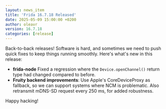```yaml
---
layout: news_item
title: 'Frida 16.7.18 Released'
date: 2025-05-09 15:00:00 +0200
author: oleavr
version: 16.7.18
categories: [release]
---
```


Back-to-back releases! Software is hard, and sometimes we need to push quick
fixes to keep things running smoothly. Here's what's new in this release:

- **frida-node** Fixed a regression where the `Device.openChannel()` return type
  had changed compared to before.
- **Fruity backend improvements**: Use Apple's CoreDeviceProxy as fallback, so
  we can support systems where NCM is problematic. Also retransmit mDNS-SD
  request every 250 ms, for added robustness.

Happy hacking!
